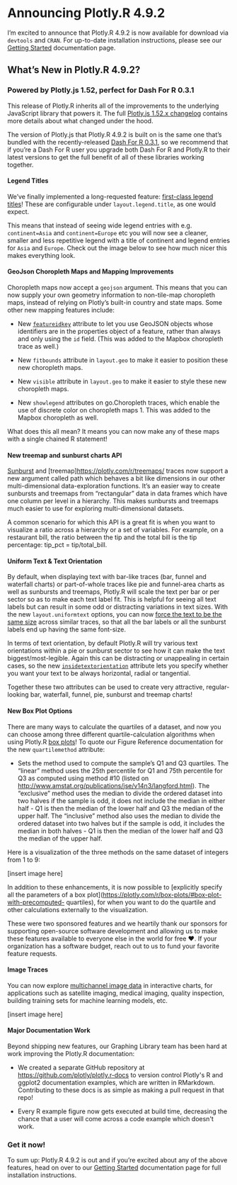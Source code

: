 # Announcing Plotly.R 4.9.2

I’m excited to announce that Plotly.R 4.9.2 is now available for download via `devtools` and `CRAN`. For up-to-date installation instructions, please see our [Getting Started](https://plotly.com/r/getting-started/) documentation page. 

## What’s New in Plotly.R 4.9.2?

### Powered by Plotly.js 1.52, perfect for Dash For R 0.3.1

This release of Plotly.R inherits all of the improvements to the underlying JavaScript library that powers it. The full [Plotly.js 1.52.x changelog](https://github.com/plotly/plotly.js/blob/master/CHANGELOG.md#1520----2020-01-08) contains more details about what changed under the hood. 

The version of Plotly.js that Plotly.R 4.9.2 is built on is the same one that’s bundled with the recently-released [Dash For R 0.3.1](https://dashr.plotly.com/installation), so we recommend that if you’re a Dash For R user you upgrade both Dash For R and Plotly.R to their latest versions to get the full benefit of all of these libraries working together.

#### Legend Titles

We’ve finally implemented a long-requested feature: [first-class legend titles](https://plotly.com/r/legend/#legend-title)! These are configurable under `layout.legend.title`, as one would expect.

This means that instead of seeing wide legend entries with e.g. `continent=Asia` and `continent=Europe` etc you will now see a cleaner, smaller and less repetitive legend with a title of continent and legend entries for `Asia` and `Europe`. Check out the image below to see how much nicer this makes everything look.

#### GeoJson Choropleth Maps and Mapping Improvements

Choropleth maps now accept a `geojson` argument. This means that you can now supply your own geometry information to non-tile-map choropleth maps, instead of relying on Plotly’s built-in country and state maps. Some other new mapping features include:

- New [`featureidkey`](https://plotly.com/r/mapbox-county-choropleth/#geojson-with-featureid) attribute  to let you use GeoJSON objects whose identifiers are in the properties object of a feature, rather than always and only using the `id` field. (This was added to the Mapbox choropleth trace as well.)

- New `fitbounds` attribute in `layout.geo` to make it easier to position these new choropleth maps.

- New `visible` attribute in `layout.geo` to make it easier to style these new choropleth maps.

- New `showlegend` attributes on go.Choropleth traces, which enable the use of discrete color on choropleth maps 1. This was added to the Mapbox choropleth  as well.

What does this all mean? It means you can now make any of these maps with a single chained R statement!

#### New treemap and sunburst charts API

[Sunburst](https://plotly.com/r/sunburst-charts/) and [treemap]https://plotly.com/r/treemaps/
 traces now support a new argument called path which behaves a bit like dimensions in our other multi-dimensional data-exploration functions. It’s an easier way to create sunbursts and treemaps from “rectangular” data in data frames which have one column per level in a hierarchy. This makes sunbursts and treemaps much easier to use for exploring multi-dimensional datasets.

 A common scenario for which this API is a great fit is when you want to visualize a ratio across a hierarchy or a set of variables. For example, on a restaurant bill, the ratio between the tip and the total bill is the tip percentage: tip_pct = tip/total_bill. 

#### Uniform Text & Text Orientation
By default, when displaying text with bar-like traces (bar, funnel and waterfall charts) or part-of-whole traces like pie and funnel-area charts as well as sunbursts and treemaps, Plotly.R will scale the text per bar or per sector so as to make each text label fit. This is helpful for seeing all text labels but can result in some odd or distracting variations in text sizes. With the new `layout.uniformtext` options, you can now [force the text to be the same size](https://plotly.com/r/text-and-annotations/#controlling-text-fontsize-with-uniformtext) across similar traces, so that all the bar labels or all the sunburst labels end up having the same font-size.

In terms of text orientation, by default Plotly.R will try various text orientations within a pie or sunburst sector to see how it can make the text biggest/most-legible. Again this can be distracting or unappealing in certain cases, so the new [`insidetextorientation`](https://plotly.com/r/pie-charts/#controlling-text-orientation-inside-sunburst-sectors) attribute lets you specify whether you want your text to be always horizontal, radial or tangential.

Together these two attributes can be used to create very attractive, regular-looking bar, waterfall, funnel, pie, sunburst and treemap charts!

#### New Box Plot Options

There are many ways to calculate the quartiles of a dataset, and now you can choose among three different quartile-calculation algorithms when using Plotly.R [box plots](https://plotly.com/r/box-plots/#choosing-the-algorithm-for-computing-quartiles)! To quote our Figure Reference documentation for the new `quartilemethod` attribute:

- Sets the method used to compute the sample’s Q1 and Q3 quartiles. The “linear” method uses the 25th percentile for Q1 and 75th percentile for Q3 as computed using method #10 (listed on http://www.amstat.org/publications/jse/v14n3/langford.html). The “exclusive” method uses the median to divide the ordered dataset into two halves if the sample is odd, it does not include the median in either half - Q1 is then the median of the lower half and Q3 the median of the upper half. The “inclusive” method also uses the median to divide the ordered dataset into two halves but if the sample is odd, it includes the median in both halves - Q1 is then the median of the lower half and Q3 the median of the upper half.

Here is a visualization of the three methods on the same dataset of integers from 1 to 9:

[insert image here]

In addition to these enhancements, it is now possible to [explicitly specify all the parameters of a box plot](https://plotly.com/r/box-plots/#box-plot-with-precomputed- quartiles), for when you want to do the quartile and other calculations externally to the visualization.

These were two sponsored features and we heartily thank our sponsors for supporting open-source software development and allowing us to make these features available to everyone else in the world for free :heart:. If your organization has a software budget, reach out to us to fund your favorite feature requests.

#### Image Traces
You can now explore [multichannel image data](https://plotly.com/r/displaying-images/) in interactive charts, for applications such as satellite imaging, medical imaging, quality inspection, building training sets for machine learning models, etc.

[insert image here]

#### Major Documentation Work

Beyond shipping new features, our Graphing Library team has been hard at work improving the Plotly.R documentation:

- We created a separate GitHub repository at https://github.com/plotly/plotly.r-docs to version control Plotly's R and ggplot2 documentation examples, which are written in RMarkdown. Contributing to these docs is as simple as making a pull request in that repo!

- Every R example figure now gets executed at build time, decreasing the chance that a user will come across a code example which doesn't work.

### Get it now!

To sum up: Plotly.R 4.9.2 is out and if you’re excited about any of the above features, head on over to our [Getting Started](https://plotly.com/r/getting-started/) documentation page for full installation instructions.
